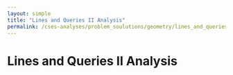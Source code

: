 ```yaml
---
layout: simple
title: "Lines and Queries II Analysis"
permalink: /cses-analyses/problem_soulutions/geometry/lines_and_queries_ii_analysis
---
```



# Lines and Queries II Analysis
